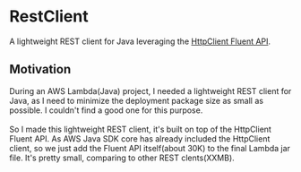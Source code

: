 # RestClient
A lightweight REST client for Java leveraging the [HttpClient Fluent API](https://hc.apache.org/httpcomponents-client-ga/tutorial/html/fluent.html).

## Motivation
During an AWS Lambda(Java) project, I needed a lightweight REST client for Java, as I need to minimize the deployment package size as small as possible. I couldn't find a good one for this purpose.<br/><br/>
So I made this lightweight REST client, it's built on top of the HttpClient Fluent API. As AWS Java SDK core has already included the HttpClient client, so we just add the Fluent API itself(about 30K) to the final Lambda jar file. It's pretty small, comparing to other REST clents(XXMB).

